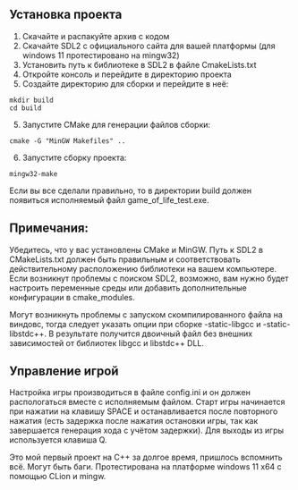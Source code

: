 ## Установка проекта 
1. Скачайте и распакуйте архив с кодом
2. Скачайте SDL2 с официального сайта для вашей платформы (для windows 11 протестировано на mingw32)
3. Установить путь к библиотеке в SDL2 в файле CmakeLists.txt
4. Откройте консоль и перейдите в директорию проекта
5. Создайте директорию для сборки и перейдите в неё:
```
mkdir build
cd build
```
5. Запустите CMake для генерации файлов сборки:
```
cmake -G "MinGW Makefiles" ..
```
6. Запустите сборку проекта:
```
mingw32-make
```

Если вы все сделали правильно, то в директории build должен появиться исполняемый файл game_of_life_test.exe.

## Примечания:

Убедитесь, что у вас установлены CMake и MinGW.
Путь к SDL2 в CMakeLists.txt должен быть правильным и соответствовать действительному расположению библиотеки на вашем компьютере.
Если возникнут проблемы с поиском SDL2, возможно, вам нужно будет настроить переменные среды или добавить дополнительные конфигурации в cmake_modules.

Могут возникнуть проблемы с запуском скомпилированного файла на виндовс, тогда следует указать опции при сборке -static-libgcc и -static-libstdc++.
В результате получится двоичный файл без внешних зависимостей от библиотек libgcc и libstdc++ DLL.

## Управление игрой 
Настройка игры производиться в файле config.ini и он должен распологаться вместе с исполняемым файлом. 
Старт игры начинается при нажатии на клавишу SPACE и останавливается после повторного нажатия (есть задержка после нажатия остановки игры, так как завершается генерация хода с учётом задержки). 
Для выходы из игры используется клавиша Q. 

Это мой первый проект на С++ за долгое время, пришлось вспомнить всё. Могут быть баги. Протестирована на платформе windows 11 x64 с помощью CLion и mingw.
